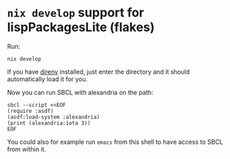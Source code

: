 # `nix develop` support for lispPackagesLite (flakes)

Run:

```
nix develop
```

If you have [direnv](https://direnv.net/) installed, just enter the directory
and it should automatically load it for you.

Now you can run SBCL with alexandria on the path:

```
sbcl --script <<EOF
(require :asdf)
(asdf:load-system :alexandria)
(print (alexandria:iota 3))
EOF
```

You could also for example run `emacs` from this shell to have access to SBCL from within it.
